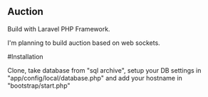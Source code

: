 ## Auction

Build with Laravel PHP Framework.

I'm planning to build auction based on web sockets.

#Installation

Clone, take database from "sql archive", setup your DB settings in "app/config/local/database.php" and add your hostname in "bootstrap/start.php"

